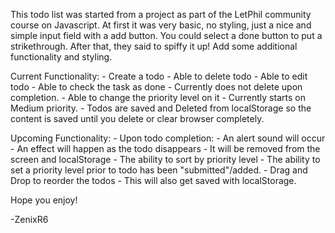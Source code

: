 
This todo list was started from a project as part of the LetPhil community course on Javascript. At first it was very basic, no styling, just a nice and simple input field with a add button. You could select a done button to put a strikethrough. After that, they said to spiffy it up! Add some additional functionality and styling.

Current Functionality:
    - Create a todo
    - Able to delete todo
    - Able to edit todo
    - Able to check the task as done
        - Currently does not delete upon completion.
    - Able to change the priority level on it
        - Currently starts on Medium priority.
    - Todos are saved and Deleted from localStorage so the content is saved until you delete or clear browser completely.

Upcoming Functionality:
    - Upon todo completion:
        - An alert sound will occur
        - An effect will happen as the todo disappears
        - It will be removed from the screen and localStorage
    - The ability to sort by priority level
    - The ability to set a priority level prior to todo has been "submitted"/added.
    - Drag and Drop to reorder the todos
        - This will also get saved with localStorage.

Hope you enjoy!

-ZenixR6
